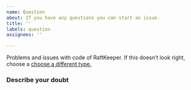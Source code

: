 ```yaml
---
name: Question
about: If you have any questions you can start an issue.
title: ''
labels: question
assignees: ''

---
```


Problems and issues with code of RaftKeeper. If this doesn’t look right, choose a [choose a different type.](https://github.com/JDRaftKeeper/RaftKeeper/issues/new)

<!-- (At least include the following, feel free to add if you have more content) -->

### Describe your doubt
